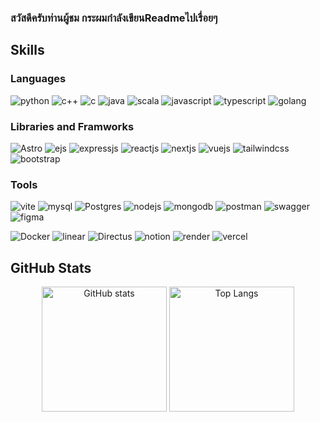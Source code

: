 ### สวัสดีครับท่านผู้ชม กระผมกำลังเขียนReadmeไปเรื่อยๆ

## Skills

### Languages
![python](https://img.shields.io/badge/Python-3776AB?style=for-the-badge&logo=python&logoColor=white)
![c++](https://img.shields.io/badge/C%2B%2B-00599C?style=for-the-badge&logo=c%2B%2B&logoColor=white)
![c](https://img.shields.io/badge/C-A8B9CC.svg?style=for-the-badge&logo=C&logoColor=black)
![java](https://img.shields.io/badge/Java-ED8B00?style=for-the-badge&logo=openjdk&logoColor=white)
![scala](https://img.shields.io/badge/Scala-DC322F.svg?style=for-the-badge&logo=Scala&logoColor=white)
![javascript](https://img.shields.io/badge/JavaScript-F7DF1E.svg?style=for-the-badge&logo=JavaScript&logoColor=black)
![typescript](https://img.shields.io/badge/TypeScript-007ACC?style=for-the-badge&logo=typescript&logoColor=white)
![golang](https://img.shields.io/badge/Go-00ADD8.svg?style=for-the-badge&logo=Go&logoColor=white)


### Libraries and Framworks
![Astro](https://img.shields.io/badge/Astro-BC52EE.svg?style=for-the-badge&logo=Astro&logoColor=white)
![ejs](https://img.shields.io/badge/EJS-B4CA65.svg?style=for-the-badge&logo=EJS&logoColor=black)
![expressjs](https://img.shields.io/badge/Express.js-404D59?style=for-the-badge)
![reactjs](https://img.shields.io/badge/React-20232A?style=for-the-badge&logo=react&logoColor=61DAFB)
![nextjs](https://img.shields.io/badge/Next.js-000?logo=nextdotjs&logoColor=fff&style=for-the-badge)
![vuejs](https://img.shields.io/badge/Vue.js-35495E?style=for-the-badge&logo=vue.js&logoColor=4FC08D)
![tailwindcss](https://img.shields.io/badge/Tailwind_CSS-38B2AC?style=for-the-badge&logo=tailwind-css&logoColor=white)
![bootstrap](https://img.shields.io/badge/Bootstrap-7952B3.svg?style=for-the-badge&logo=Bootstrap&logoColor=white)

### Tools
![vite](https://img.shields.io/badge/Vite-646CFF.svg?style=for-the-badge&logo=Vite&logoColor=white)
![mysql](https://img.shields.io/badge/MySQL-4479A1.svg?style=for-the-badge&logo=MySQL&logoColor=white)
![Postgres](https://img.shields.io/badge/postgres-%23316192.svg?style=for-the-badge&logo=postgresql&logoColor=white)
![nodejs](https://img.shields.io/badge/Node.js-43853D?style=for-the-badge&logo=node.js&logoColor=white)
![mongodb](https://img.shields.io/badge/MongoDB-4EA94B?style=for-the-badge&logo=mongodb&logoColor=white)
![postman](https://img.shields.io/badge/Postman-FF6C37.svg?style=for-the-badge&logo=Postman&logoColor=white)
![swagger](https://img.shields.io/badge/Swagger-85EA2D.svg?style=for-the-badge&logo=Swagger&logoColor=black)
![figma](https://img.shields.io/badge/Figma-F24E1E.svg?style=for-the-badge&logo=Figma&logoColor=white)

![Docker](https://img.shields.io/badge/Docker-2CA5E0?style=for-the-badge&logo=docker&logoColor=white)
![linear](https://img.shields.io/badge/Linear-5E6AD2.svg?style=for-the-badge&logo=Linear&logoColor=white)
![Directus](https://img.shields.io/badge/directus-%2364f.svg?style=for-the-badge&logo=directus&logoColor=white)
![notion](https://img.shields.io/badge/Notion-000000.svg?style=for-the-badge&logo=Notion&logoColor=white)
![render](https://img.shields.io/badge/Render-000000.svg?style=for-the-badge&logo=Render&logoColor=white)
![vercel](https://img.shields.io/badge/Vercel-000000.svg?style=for-the-badge&logo=Vercel&logoColor=white)

## GitHub Stats

<div flex align="center">
  <img alt='GitHub stats' height=200 src='https://github-readme-stats.vercel.app/api/?username=nhongsun&hide=stars&show_icons=true&theme=radical' />
  <img alt='Top Langs' height=200 src='https://github-readme-stats.vercel.app/api/top-langs/?username=nhongsun&layout=compact&theme=radical&exclude_repo=ComEngEss-Final-Project&hide=jupyter%20notebook' />
</div>

<!-- 
![Kchanatipz's GitHub stats](https://github-readme-stats.vercel.app/api/?username=kchanatipz&hide=stars&show_icons=true&theme=radical)
![Top Langs](https://github-readme-stats.vercel.app/api/top-langs/?username=kchanatipz&layout=compact&theme=radical)
![trophy](https://github-profile-trophy.vercel.app/?username=kchanatipz&theme=radical&column=6&row=1)
![GitHub Streak](https://streak-stats.demolab.com/?user=kchanatipz&theme=radical)
-->
